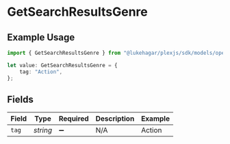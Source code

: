 # GetSearchResultsGenre

## Example Usage

```typescript
import { GetSearchResultsGenre } from "@lukehagar/plexjs/sdk/models/operations";

let value: GetSearchResultsGenre = {
    tag: "Action",
};
```

## Fields

| Field              | Type               | Required           | Description        | Example            |
| ------------------ | ------------------ | ------------------ | ------------------ | ------------------ |
| `tag`              | *string*           | :heavy_minus_sign: | N/A                | Action             |
